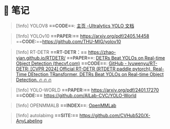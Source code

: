 # 📒 笔记

> [!info] YOLOV8
> **==CODE==**: [主页 -Ultralytics YOLO 文档](https://docs.ultralytics.com/zh)


> [!Info] YOLOv10
> **==PAPER:==** https://arxiv.org/pdf/2405.14458
==**CODE:**==https://github.com/THU-MIG/yolov10


>[!info] RT-DETR
>**==RT-DETR：==** https://zhao-yian.github.io/RTDETR/
**==PAPER==**: [DETRs Beat YOLOs on Real-time Object Detection (thecvf.com)](https://openaccess.thecvf.com/content/CVPR2024/papers/Zhao_DETRs_Beat_YOLOs_on_Real-time_Object_Detection_CVPR_2024_paper.pdf)
>**==CODE==**: [GitHub - lyuwenyu/RT-DETR: [CVPR 2024] Official RT-DETR (RTDETR paddle pytorch), Real-Time DEtection TRansformer, DETRs Beat YOLOs on Real-time Object Detection. 🔥 🔥 🔥](https://github.com/lyuwenyu/RT-DETR)


>[!info] YOLO-WORLD
>**==PAPER:==**  https://arxiv.org/pdf/2401.17270
>**==CODE:==** https://github.com/AILab-CVC/YOLO-World


>[!info] OPENMMALB
>**==INDEX==**: [OpenMMLab](https://openmmlab.com/)


> [!info] autolabimg
> **==SITE:==** https://github.com/CVHub520/X-AnyLabeling

